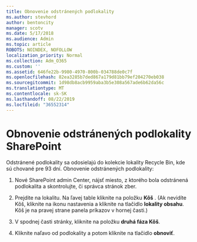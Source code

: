 ```yaml
---
title: Obnovenie odstránených podlokality
ms.author: stevhord
author: bentoncity
manager: scotv
ms.date: 5/17/2018
ms.audience: Admin
ms.topic: article
ROBOTS: NOINDEX, NOFOLLOW
localization_priority: Normal
ms.collection: Adm_O365
ms.custom: ''
ms.assetid: 646fe22b-9980-4970-800b-034788de0c7f
ms.openlocfilehash: 82ea3285b7ded867a179d81bb79ef204270eb038
ms.sourcegitcommit: 1d98db8acb9959aba3b5e308a567ade6b62da56c
ms.translationtype: MT
ms.contentlocale: sk-SK
ms.lasthandoff: 08/22/2019
ms.locfileid: "36552314"
---
```

# <a name="restore-a-deleted-sharepoint-subsite"></a>Obnovenie odstránených podlokality SharePoint

Odstránené podlokality sa odosielajú do kolekcie lokality Recycle Bin, kde sú chované pre 93 dní. Obnovenie odstránených podlokality:
  
1. Nové SharePoint admin Center, nájsť miesto, z ktorého bola odstránená podlokalita a skontrolujte, či správca stránok zber. 
    
2. Prejdite na lokalitu. Na ľavej table kliknite na položku **Kôš** . (Ak nevidíte Kôš, kliknite na ikonu nastavenia a kliknite na tlačidlo **lokality obsahu**. Kôš je na pravej strane panela príkazov v hornej časti.)
    
3. V spodnej časti stránky, kliknite na položku **druhá fáza Kôš**.
    
4. Kliknite naľavo od podlokality a potom kliknite na tlačidlo **obnoviť**.
    

